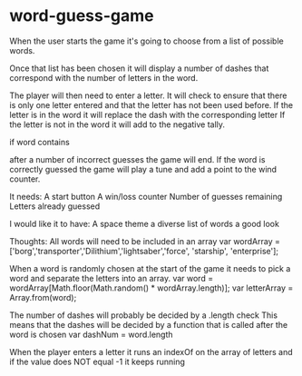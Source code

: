 # word-guess-game

When the user starts the game it's going to choose from a list of possible words. 

Once that list has been chosen it will display a number of dashes that correspond with the number of letters in the word.

The player will then need to enter a letter. It will check to ensure that there is only one letter entered and that the letter has not been used before.
If the letter is in the word it will replace the dash with the corresponding letter
If the letter is not in the word it will add to the negative tally. 

if word contains

after a number of incorrect guesses the game will end. 
If the word is correctly guessed the game will play a tune and add a point to the wind counter. 

It needs:
A start button
A win/loss counter
Number of guesses remaining
Letters already guessed

I would like it to have:
A space theme
a diverse list of words
a good look



Thoughts:
All words will need to be included in an array
    var wordArray = ['borg','transporter','Dilithium','lightsaber','force', 'starship', 'enterprise'];

When a word is randomly chosen at the start of the game it needs to pick a word and separate the letters into an array.
    var word = wordArray[Math.floor(Math.random() * wordArray.length)];
    var letterArray = Array.from(word);

The number of dashes will probably be decided by a .length check
This means that the dashes will be decided by a function that is called after the word is chosen
    var dashNum = word.length



When the player enters a letter it runs an indexOf on the array of letters and if the value does NOT equal -1 it keeps running
